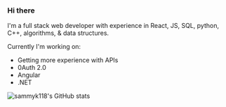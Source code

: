### Hi there 
I'm a full stack web developer with experience in React, JS, SQL, python, C++, algorithms, & data structures.

Currently I'm working on:
* Getting more experience with APIs
* 0Auth 2.0
* Angular
* .NET

![sammyk118's GitHub stats](https://github-readme-stats.vercel.app/api?username=sammyk118&show_icons=true&theme=monokai&hide=issues,stars)

<!--
**sammyk118/sammyk118** is a ✨ _special_ ✨ repository because its `README.md` (this file) appears on your GitHub profile.

Here are some ideas to get you started:

- 🔭 I’m currently working on ...
- 🌱 I’m currently learning ...
- 👯 I’m looking to collaborate on ...
- 🤔 I’m looking for help with ...
- 💬 Ask me about ...
- 📫 How to reach me: ...
- 😄 Pronouns: ...
- ⚡ Fun fact: ...
-->
